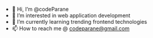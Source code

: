 - 👋 Hi, I’m @codeParane
- 👀 I’m interested in web application development
- 🌱 I’m currently learning trending frontend technologies
- 📫 How to reach me @ codeparane@gmail.com

<!---
codeparane/codeparane is a ✨ special ✨ repository because its `README.md` (this file) appears on your GitHub profile.
You can click the Preview link to take a look at your changes.
--->
